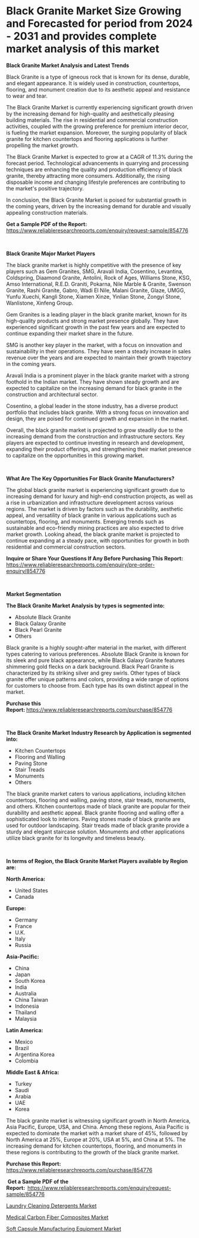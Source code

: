 <p><h1>Black Granite Market Size Growing and Forecasted for period from 2024 - 2031 and provides complete market analysis of this market</h1></p><p><strong>Black Granite Market Analysis and Latest Trends</strong></p>
<p><p>Black Granite is a type of igneous rock that is known for its dense, durable, and elegant appearance. It is widely used in construction, countertops, flooring, and monument creation due to its aesthetic appeal and resistance to wear and tear.</p><p>The Black Granite Market is currently experiencing significant growth driven by the increasing demand for high-quality and aesthetically pleasing building materials. The rise in residential and commercial construction activities, coupled with the growing preference for premium interior decor, is fueling the market expansion. Moreover, the surging popularity of black granite for kitchen countertops and flooring applications is further propelling the market growth.</p><p>The Black Granite Market is expected to grow at a CAGR of 11.3% during the forecast period. Technological advancements in quarrying and processing techniques are enhancing the quality and production efficiency of black granite, thereby attracting more consumers. Additionally, the rising disposable income and changing lifestyle preferences are contributing to the market's positive trajectory.</p><p>In conclusion, the Black Granite Market is poised for substantial growth in the coming years, driven by the increasing demand for durable and visually appealing construction materials.</p></p>
<p><strong>Get a Sample PDF of the Report:&nbsp;</strong> <a href="https://www.reliableresearchreports.com/enquiry/request-sample/854776">https://www.reliableresearchreports.com/enquiry/request-sample/854776</a></p>
<p>&nbsp;</p>
<p><strong>Black Granite Major Market Players</strong></p>
<p><p>The black granite market is highly competitive with the presence of key players such as Gem Granites, SMG, Aravali India, Cosentino, Levantina, Coldspring, Diaamond Granite, Antolini, Rock of Ages, Williams Stone, KSG, Amso International, R.E.D. Graniti, Pokarna, Nile Marble & Granite, Swenson Granite, Rashi Granite, Gabro, Wadi El Nile, Malani Granite, Glaze, UMGG, Yunfu Xuechi, Kangli Stone, Xiamen Xinze, Yinlian Stone, Zongyi Stone, Wanlistone, Xinfeng Group.</p><p>Gem Granites is a leading player in the black granite market, known for its high-quality products and strong market presence globally. They have experienced significant growth in the past few years and are expected to continue expanding their market share in the future.</p><p>SMG is another key player in the market, with a focus on innovation and sustainability in their operations. They have seen a steady increase in sales revenue over the years and are expected to maintain their growth trajectory in the coming years.</p><p>Aravali India is a prominent player in the black granite market with a strong foothold in the Indian market. They have shown steady growth and are expected to capitalize on the increasing demand for black granite in the construction and architectural sector.</p><p>Cosentino, a global leader in the stone industry, has a diverse product portfolio that includes black granite. With a strong focus on innovation and design, they are poised for continued growth and expansion in the market.</p><p>Overall, the black granite market is projected to grow steadily due to the increasing demand from the construction and infrastructure sectors. Key players are expected to continue investing in research and development, expanding their product offerings, and strengthening their market presence to capitalize on the opportunities in this growing market.</p></p>
<p>&nbsp;</p>
<p><strong>What Are The Key Opportunities For Black Granite Manufacturers?</strong></p>
<p><p>The global black granite market is experiencing significant growth due to increasing demand for luxury and high-end construction projects, as well as a rise in urbanization and infrastructure development across various regions. The market is driven by factors such as the durability, aesthetic appeal, and versatility of black granite in various applications such as countertops, flooring, and monuments. Emerging trends such as sustainable and eco-friendly mining practices are also expected to drive market growth. Looking ahead, the black granite market is projected to continue expanding at a steady pace, with opportunities for growth in both residential and commercial construction sectors.</p></p>
<p><strong>Inquire or Share Your Questions If Any Before Purchasing This Report:</strong> <a href="https://www.reliableresearchreports.com/enquiry/pre-order-enquiry/854776">https://www.reliableresearchreports.com/enquiry/pre-order-enquiry/854776</a></p>
<p>&nbsp;</p>
<p><strong>Market Segmentation</strong></p>
<p><strong>The Black Granite Market Analysis by types is segmented into:</strong></p>
<p><ul><li>Absolute Black Granite</li><li>Black Galaxy Granite</li><li>Black Pearl Granite</li><li>Others</li></ul></p>
<p><p>Black granite is a highly sought-after material in the market, with different types catering to various preferences. Absolute Black Granite is known for its sleek and pure black appearance, while Black Galaxy Granite features shimmering gold flecks on a dark background. Black Pearl Granite is characterized by its striking silver and grey swirls. Other types of black granite offer unique patterns and colors, providing a wide range of options for customers to choose from. Each type has its own distinct appeal in the market.</p></p>
<p><strong>Purchase this Report:&nbsp;</strong><a href="https://www.reliableresearchreports.com/purchase/854776">https://www.reliableresearchreports.com/purchase/854776</a></p>
<p>&nbsp;</p>
<p><strong>The Black Granite Market Industry Research by Application is segmented into:</strong></p>
<p><ul><li>Kitchen Countertops</li><li>Flooring and Walling</li><li>Paving Stone</li><li>Stair Treads</li><li>Monuments</li><li>Others</li></ul></p>
<p><p>The black granite market caters to various applications, including kitchen countertops, flooring and walling, paving stone, stair treads, monuments, and others. Kitchen countertops made of black granite are popular for their durability and aesthetic appeal. Black granite flooring and walling offer a sophisticated look to interiors. Paving stones made of black granite are used for outdoor landscaping. Stair treads made of black granite provide a sturdy and elegant staircase solution. Monuments and other applications utilize black granite for its longevity and timeless beauty.</p></p>
<p>&nbsp;</p>
<p><strong>In terms of Region, the Black Granite Market Players available by Region are:</strong></p>
<p>
    <p> <strong> North America: </strong>
        <ul>
            <li>United States</li>
            <li>Canada</li>
        </ul>
        </p> 
    <p> <strong> Europe: </strong>
        <ul>
            <li>Germany</li>
            <li>France</li>
            <li>U.K.</li>
            <li>Italy</li>
            <li>Russia</li>
        </ul>
        </p> 
    <p> <strong> Asia-Pacific: </strong>
        <ul>
            <li>China</li>
            <li>Japan</li>
            <li>South Korea</li>
            <li>India</li>
            <li>Australia</li>
            <li>China Taiwan</li>
            <li>Indonesia</li>
            <li>Thailand</li>
            <li>Malaysia</li>
        </ul>
        </p> 
    <p> <strong> Latin America: </strong>
        <ul>
            <li>Mexico</li>
            <li>Brazil</li>
            <li>Argentina Korea</li>
            <li>Colombia</li>
        </ul>
        </p> 
    <p> <strong> Middle East & Africa: </strong>
        <ul>
            <li>Turkey</li>
            <li>Saudi</li>
            <li>Arabia</li>
            <li>UAE</li>
            <li>Korea</li>
        </ul>
    </p>
    </p>
<p><p>The black granite market is witnessing significant growth in North America, Asia Pacific, Europe, USA, and China. Among these regions, Asia Pacific is expected to dominate the market with a market share of 45%, followed by North America at 25%, Europe at 20%, USA at 5%, and China at 5%. The increasing demand for kitchen countertops, flooring, and monuments in these regions is contributing to the growth of the black granite market.</p></p>
<p><strong>Purchase this Report: </strong><a href="https://www.reliableresearchreports.com/purchase/854776">https://www.reliableresearchreports.com/purchase/854776</a></p>
<p>&nbsp;<strong>Get a Sample PDF of the Report:&nbsp;&nbsp;</strong><a href="https://www.reliableresearchreports.com/enquiry/request-sample/854776">https://www.reliableresearchreports.com/enquiry/request-sample/854776</a></p>
<p><strong></strong></p>
<p><p><a href="https://view.publitas.com/reportprime-1/laundry-cleaning-detergents-market-size-global-industry-overview-market-segmentation-and-forecast-2023-to-2030/">Laundry Cleaning Detergents Market</a></p><p><a href="https://view.publitas.com/reportprime-1/medical-carbon-fiber-composites-market-research-report-unlocks-analysis-on-the-market-financial-status-market-size-and-market-revenue-upto-2030/">Medical Carbon Fiber Composites Market</a></p><p><a href="https://view.publitas.com/reportprime-1/insights-into-soft-capsule-manufacturing-equipment-market-size-analysing-market-share-trends-and-growth-from-2023-to-2030/">Soft Capsule Manufacturing Equipment Market</a></p></p>
